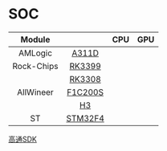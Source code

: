 # SOC

| Module | | CPU | GPU |
| :-: | :-: | :-: | :-: |
| AMLogic | [A311D](SOC/A311D) |  |
| Rock-Chips | [RK3399](SOC/RK3399) |  |
|     | [RK3308](SOC/RK3399) |  |
| AllWineer  | [F1C200S](SOC/F1C200S) |  |
|     | [H3](SOC/H3) |  |
| ST | [STM32F4](SOC/STM32F4) |  |

[高通SDK](https://developer.qualcomm.com/software/hexagon-dsp-sdk/tools)
